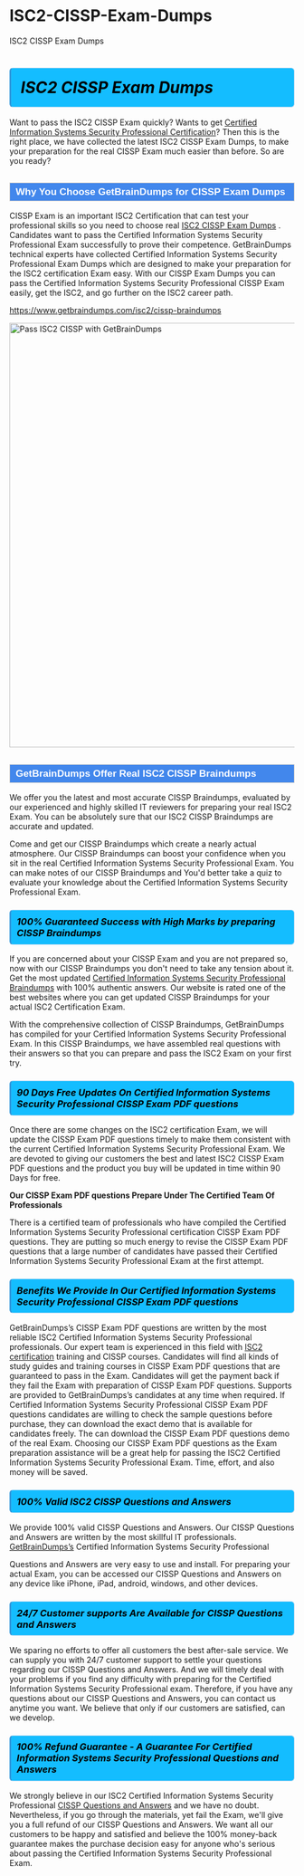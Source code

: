 # ISC2-CISSP-Exam-Dumps
ISC2 CISSP Exam Dumps
<h1><strong><span style="display: block; color: #000000; background: #14BDFF; border: 0.5px solid #AED6F1; border-left: 3px solid #3498DB; padding: .6em; border-radius: 6px;">                     <em>ISC2 CISSP <span class="exam_variation">Exam Dumps</span> </em>                </span></strong>            </h1>                        <p>Want to pass the ISC2 CISSP Exam quickly? Wants to get <a href="https://www.getbraindumps.com/isc2/cissp-braindumps.html">Certified Information Systems Security Professional Certification</a>?  Then this is the right place, we have collected the             latest ISC2 CISSP <span class="exam_variation">Exam Dumps</span>, to make your preparation for the real CISSP Exam much easier than before. So are you ready?</p>                        <h2 style="background: #4287ec; border: 1px solid #cccccc; padding: 5px 10px;">                <span style="color: #ffffff;">                    <span style="font-size: 11pt;">                        <span style="line-height: normal;">                            <span style="font-family: Calibri,sans-serif;">                                <strong>                                    <span style="font-size: 13.0pt;">Why You Choose GetBrainDumps for CISSP <span class="exam_variation">Exam Dumps</span></span>                                </strong>                            </span>                        </span>                    </span>                </span>            </h2>                        <p>CISSP Exam is an important ISC2 Certification that can test your professional skills so you need to choose real <a href="https://www.getbraindumps.com/isc2/cissp-braindumps">ISC2 CISSP <span class="exam_variation">Exam Dumps</span></a> .             Candidates want to pass the Certified Information Systems Security Professional Exam successfully to prove their competence. GetBrainDumps technical experts             have collected Certified Information Systems Security Professional <span class="exam_variation">Exam Dumps</span> which are designed to make your preparation for the ISC2 certification Exam easy. With our             CISSP <span class="exam_variation">Exam Dumps</span> you can pass the Certified Information Systems Security Professional CISSP Exam easily, get the ISC2, and go further on the ISC2 career path.</p>                        <p><a href="https://www.getbraindumps.com/isc2/cissp-braindumps">https://www.getbraindumps.com/isc2/cissp-braindumps</a></p>                        <p><a href="https://www.getbraindumps.com/"><img src="https://www.getbraindumps.com/images/get-updated-exam-questions-with-discount-getbraindumps.jpg" class="postImage" alt="Pass ISC2 CISSP with GetBrainDumps" width="750"></a></p>                            <h2 style="background: #4287ec; border: 1px solid #cccccc; padding: 5px 10px;">                <span style="color: #ffffff;">                    <span style="font-size: 11pt;">                        <span style="line-height: normal;">                            <span style="font-family: Calibri,sans-serif;">                                <strong>                                    <span style="font-size: 13.0pt;">GetBrainDumps Offer Real ISC2 CISSP <span class="exam_variation2">Braindumps</span></span>                                </strong>                            </span>                        </span>                    </span>                </span>            </h2>                        <p>We offer you the latest and most accurate CISSP <span class="exam_variation2">Braindumps</span>, evaluated by our experienced and highly skilled IT reviewers for preparing your             real ISC2 Exam. You can be absolutely sure that our ISC2 CISSP <span class="exam_variation2">Braindumps</span> are accurate and updated.</p>                        <p>Come and get our CISSP <span class="exam_variation2">Braindumps</span> which create a nearly actual atmosphere. Our CISSP <span class="exam_variation2">Braindumps</span> can boost your confidence when you sit             in the real Certified Information Systems Security Professional Exam. You can make notes of our CISSP <span class="exam_variation2">Braindumps</span> and You'd better take a quiz to evaluate             your knowledge about the Certified Information Systems Security Professional Exam.</p>                        <h3>                <strong>                    <span style="display: block; color: #000000; background: #14BDFF; border: 0.5px solid #AED6F1; border-left: 3px solid #3498DB; padding: .6em; border-radius: 6px;">                        <em>100% Guaranteed Success with High Marks by preparing CISSP <span class="exam_variation2">Braindumps</span></em>                    </span>                </strong>            </h3>                        <p>If you are concerned about your CISSP Exam and you are not prepared so, now with our CISSP <span class="exam_variation2">Braindumps</span> you don't need to take any tension about it.            Get the most updated <a href="https://www.getbraindumps.com/isc2/cissp-braindumps">Certified Information Systems Security Professional <span class="exam_variation2">Braindumps</span></a> with 100% authentic answers. Our website is rated one of the best websites where you can             get updated CISSP <span class="exam_variation2">Braindumps</span> for your actual ISC2 Certification Exam.</p>                        <p>With the comprehensive collection of CISSP <span class="exam_variation2">Braindumps</span>, GetBrainDumps has compiled for your Certified Information Systems Security Professional Exam. In this CISSP <span class="exam_variation2">Braindumps</span>,             we have assembled real questions with their answers so that you can prepare and pass the ISC2 Exam on your first try.</p>                        <h3>                <strong>                    <span style="display: block; color: #000000; background: #14BDFF; border: 0.5px solid #AED6F1; border-left: 3px solid #3498DB; padding: .6em; border-radius: 6px;">                        <em>90 Days Free Updates On Certified Information Systems Security Professional CISSP <span class="exam_variation3">Exam PDF questions</span></em>                    </span>                </strong>            </h3>                        <p>Once there are some changes on the ISC2 certification Exam, we will update the CISSP <span class="exam_variation3">Exam PDF questions</span> timely to make them consistent with the current             Certified Information Systems Security Professional Exam. We are devoted to giving our customers the best and latest ISC2 CISSP <span class="exam_variation3">Exam PDF questions</span> and the product you buy             will be updated in time within 90 Days for free.</p>                        <p><strong>Our CISSP <span class="exam_variation3">Exam PDF questions</span> Prepare Under The Certified Team Of Professionals</strong></p>                        <p>There is a certified team of professionals who have compiled the Certified Information Systems Security Professional certification             CISSP <span class="exam_variation3">Exam PDF questions</span>. They are putting so much energy to revise the CISSP <span class="exam_variation3">Exam PDF questions</span> that a large number of candidates have passed             their Certified Information Systems Security Professional Exam  at the first attempt.</p>                        <h3>                <strong>                    <span style="display: block; color: #000000; background: #14BDFF; border: 0.5px solid #AED6F1; border-left: 3px solid #3498DB; padding: .6em; border-radius: 6px;">                        <em>Benefits We Provide In Our Certified Information Systems Security Professional CISSP <span class="exam_variation3">Exam PDF questions</span></em>                    </span>                </strong>            </h3>                        <p>GetBrainDumps’s CISSP <span class="exam_variation3">Exam PDF questions</span> are written by the most reliable ISC2 Certified Information Systems Security Professional professionals. Our expert team is experienced in             this field with <a href="https://www.getbraindumps.com/isc2-braindumps.html">ISC2 certification</a> training and CISSP courses. Candidates will find all kinds of study guides and training courses in             CISSP <span class="exam_variation3">Exam PDF questions</span> that are guaranteed to pass in the Exam. Candidates will get the payment back if they fail the Exam with preparation of             CISSP <span class="exam_variation3">Exam PDF questions</span>. Supports are provided to GetBrainDumps’s candidates at any time when required. If Certified Information Systems Security Professional             CISSP <span class="exam_variation3">Exam PDF questions</span> candidates are willing to check the sample questions before purchase, they can download the exact demo that is available             for candidates freely. The can download the CISSP <span class="exam_variation3">Exam PDF questions</span> demo of the real Exam. Choosing our CISSP <span class="exam_variation3">Exam PDF questions</span> as the Exam preparation             assistance will be a great help for passing the ISC2 Certified Information Systems Security Professional Exam. Time, effort, and also money will be saved.</p>                        <h3>                <strong>                    <span style="display: block; color: #000000; background: #14BDFF; border: 0.5px solid #AED6F1; border-left: 3px solid #3498DB; padding: .6em; border-radius: 6px;">                        <em>100% Valid ISC2 CISSP <span class="exam_variation4">Questions and Answers</span></em>                    </span>                </strong>            </h3>                        <p>We provide 100% valid CISSP <span class="exam_variation4">Questions and Answers</span>. Our CISSP <span class="exam_variation4">Questions and Answers</span> are written by the most skillful IT professionals. <a href="https://www.getbraindumps.com/">GetBrainDumps’s</a> Certified Information Systems Security Professional</p>            <p> <span class="exam_variation4">Questions and Answers</span> are very easy to use and install. For preparing your actual Exam, you can be accessed our CISSP <span class="exam_variation4">Questions and Answers</span> on any device like iPhone, iPad, android, windows, and other devices.</p>                        <h3>                <strong>                    <span style="display: block; color: #000000; background: #14BDFF; border: 0.5px solid #AED6F1; border-left: 3px solid #3498DB; padding: .6em; border-radius: 6px;">                        <em>24/7 Customer supports Are Available for CISSP <span class="exam_variation4">Questions and Answers</span></em>                    </span>                </strong>            </h3>                        <p>We sparing no efforts to offer all customers the best after-sale service. We can supply you with 24/7 customer support to settle your             questions regarding our CISSP <span class="exam_variation4">Questions and Answers</span>. And we will timely deal with your problems if you find any difficulty with preparing for the             Certified Information Systems Security Professional exam. Therefore, if you have any questions about our CISSP <span class="exam_variation4">Questions and Answers</span>, you can contact us             anytime you want. We believe that only if our customers are satisfied, can we develop.</p>                        <h3>                <strong>                    <span style="display: block; color: #000000; background: #14BDFF; border: 0.5px solid #AED6F1; border-left: 3px solid #3498DB; padding: .6em; border-radius: 6px;">                        <em>100% Refund Guarantee - A Guarantee For Certified Information Systems Security Professional <span class="exam_variation4">Questions and Answers</span></em>                    </span>                </strong>            </h3>                        <p>We strongly believe in our ISC2 Certified Information Systems Security Professional <a href="https://www.getbraindumps.com/isc2/cissp-braindumps">CISSP <span class="exam_variation4">Questions and Answers</span></a> and we have no doubt. Nevertheless, if you go through             the materials, yet fail the Exam, we'll give you a full refund of our CISSP <span class="exam_variation4">Questions and Answers</span>. We want all our customers to be happy and satisfied and             believe the 100% money-back guarantee makes the purchase decision easy for anyone who's serious about passing the Certified Information Systems Security Professional Exam.</p>                    
